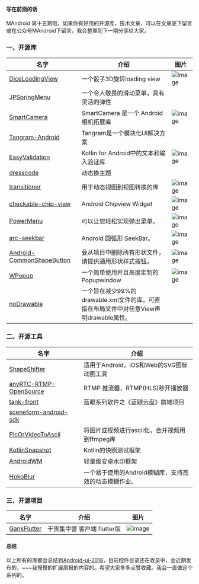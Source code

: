 #### 写在前面的话

MAndroid 第十五期哦，如果你有好用的开源库，技术文章，可以在文章底下留言或在公众号MAndroid下留言，我会整理到下一期分享给大家。

### 一、开源库

|名字|介绍|图片|
|-----|-----|-----|
|[DiceLoadingView](https://github.com/samlss/DiceLoadingView)|一个骰子3D旋转loading view|![image](http://upload-images.jianshu.io/upload_images/3749707-f576d59cc37d4574.gif?imageMogr2/auto-orient/strip)|
|[JPSpringMenu](https://github.com/peng8350/JPSpringMenu)|一个令人敬畏的滑动菜单，具有灵活的弹性||
|[SmartCamera](https://github.com/pqpo/SmartCamera)|SmartCamera 是一个 Android 相机拓展库|![image](http://upload-images.jianshu.io/upload_images/3749707-28611b8c6cfa55ad.gif?imageMogr2/auto-orient/strip)|
|[Tangram-Android](https://github.com/alibaba/Tangram-Android)|Tangram是一个模块化UI解决方案|![]()|
|[EasyValidation](https://github.com/wajahatkarim3/EasyValidation)|Kotlin for Android中的文本和输入验证库|![image](http://upload-images.jianshu.io/upload_images/3749707-a132a2df8d62347e.jpg?imageMogr2/auto-orient/strip%7CimageView2/2/w/1240)|
|[dresscode](https://github.com/Daio-io/dresscode)|动态换主题||
|[transitioner](https://github.com/dev-labs-bg/transitioner)|用于动态视图到视图转换的库|![image](http://upload-images.jianshu.io/upload_images/3749707-f04202a1d145d0de.gif?imageMogr2/auto-orient/strip)|
|[checkable-chip-view](https://github.com/okdroid/checkable-chip-view)|Android Chipview Widget|![image](http://upload-images.jianshu.io/upload_images/3749707-0e2b7b27a567c25a.gif?imageMogr2/auto-orient/strip)|
|[PowerMenu](https://github.com/skydoves/PowerMenu)|可以让您轻松实现弹出菜单。|![image](http://upload-images.jianshu.io/upload_images/3749707-17e6dfbf2b814b4c.gif?imageMogr2/auto-orient/strip)|
|[arc-seekbar](https://github.com/GcsSloop/arc-seekbar)|Android 圆弧形 SeekBar。|![image](http://upload-images.jianshu.io/upload_images/3749707-6a4432a9de67880e.gif?imageMogr2/auto-orient/strip)|
|[Android-CommonShapeButton](https://github.com/michaelxs/Android-CommonShapeButton)|要从项目中删除所有形状文件，请提供通用形状样式按钮。|![image](http://upload-images.jianshu.io/upload_images/3749707-fab2f8caeb8c5e15.gif?imageMogr2/auto-orient/strip)|
|[WPopup](https://github.com/wanglu1209/WPopup)|一个简单使用并且高度定制的Popupwindow|![image](http://upload-images.jianshu.io/upload_images/3749707-4f3294ee20378fb5.gif?imageMogr2/auto-orient/strip)|
|[noDrawable](https://github.com/whataa/noDrawable)|一个旨在减少99%的drawable.xml文件的库，可直接在布局文件中对任意View声明drawable属性。||


### 二、开源工具

|名字|介绍|
|-----|-----|
|[ShapeShifter](https://github.com/alexjlockwood/ShapeShifter)|适用于Android，iOS和Web的SVG图标动画工具|
|[anyRTC-RTMP-OpenSource](https://github.com/anyRTC/anyRTC-RTMP-OpenSource)|RTMP 推流器，RTMP(HLS)秒开播放器|
|[tank-front](https://github.com/eyebluecn/tank-front)|蓝眼系列软件之《蓝眼云盘》前端项目|
|[sceneform-android-sdk](https://github.com/google-ar/sceneform-android-sdk)||
|[PicOrVideoToAscii](https://github.com/GodFengShen/PicOrVideoToAscii)|将图片或视频进行ascii化，合并视频用到ffmpeg库|
|[KotlinSnapshot](https://github.com/Karumi/KotlinSnapshot)|Kotlin的快照测试框架|
|[AndroidWM](https://github.com/huangyz0918/AndroidWM)|轻量级安卓水印框架|
|[HokoBlur](https://github.com/HokoFly/HokoBlur)|一个易于使用的Android模糊库，支持高效的动态模糊作业。|


### 三、开源项目

|名字|介绍|图片|
|-----|-----|-----|
|[GankFlutter](https://github.com/ZQ330093887/GankFlutter)|干货集中营 客户端 flutter版|![image](http://upload-images.jianshu.io/upload_images/3749707-f627b546cf57e258?imageMogr2/auto-orient/strip%7CimageView2/2/w/1240)|


#### 总结
以上所有的库都会总结到[Android-ui-2018](https://github.com/lvm0306/Android-ui-2018)，目前控件目录还在收录中，会近期发布的，~~~我慢慢的扩展周报的内容的。希望大家多多点赞收藏。我会一直做这个系列的。

